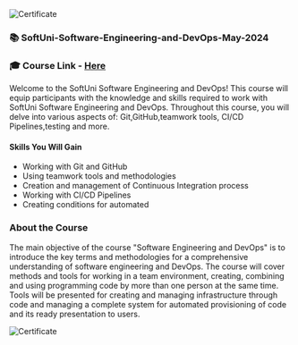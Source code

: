 <img src="https://imgur.com/Q44M0Hd.png" alt="Certificate"/>
 
### 📚 SoftUni-Software-Engineering-and-DevOps-May-2024
 
### 🎓 Course Link - [Here](https://softuni.bg/trainings/4525/software-engineering-and-devops-may-2024)

Welcome to the SoftUni Software Engineering and DevOps! This course will equip participants with the knowledge and skills required to work with SoftUni Software Engineering and DevOps. Throughout this course, you will delve into various aspects of: Git,GitHub,teamwork tools, CI/CD Pipelines,testing and more.
 
#### Skills You Will Gain

- Working with Git and GitHub
- Using teamwork tools and methodologies
- Creation and management of Continuous Integration process
- Working with CI/CD Pipelines
- Creating conditions for automated

### About the Course

The main objective of the course "Software Engineering and DevOps" is to introduce the key terms and methodologies for a comprehensive understanding of software engineering and DevOps. The course will cover methods and tools for working in a team environment, creating, combining and using programming code by more than one person at the same time. Tools will be presented for creating and managing infrastructure through code and managing a complete system for automated provisioning of code and its ready presentation to users.

<img src="https://imgur.com/Q44M0Hd.png" alt="Certificate"/>
